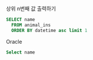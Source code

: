 상위 n번째 값 출력하기
```SQL
SELECT name
  FROM animal_ins 
  ORDER BY datetime asc limit 1
```

Oracle
```SQL
Select name 
```



